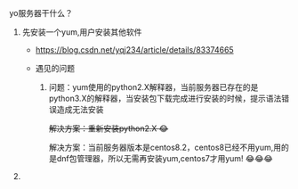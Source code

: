 yo服务器干什么？

1. 先安装一个yum,用户安装其他软件

   - https://blog.csdn.net/yqj234/article/details/83374665

   - 遇见的问题

     1. 问题：yum使用的python2.X解释器，当前服务器已存在的是python3.X的解释器，当安装包下载完成进行安装的时候，提示语法错误造成无法安装

        ~~解决方案：重新安装python2.X     :joy:~~

        解决方案：当前服务器版本是centos8.2，centos8已经不用yum,用的是dnf包管理器，所以无需再安装yum,centos7才用yum!     :joy::joy::joy:

2. 


